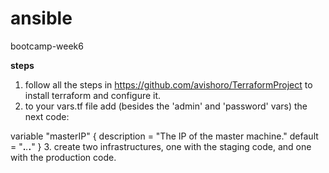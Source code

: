 # ansible
bootcamp-week6

**steps**
1. follow all the steps in https://github.com/avishoro/TerraformProject to install terraform and configure it.
2. to your vars.tf file add (besides the 'admin' and 'password' vars) the next code:
 
  variable "masterIP" {
  description = "The IP of the master machine."
  default = "**.***.***.**"
  }
3. create two infrastructures, one with the staging code, and one with the production code.
 
